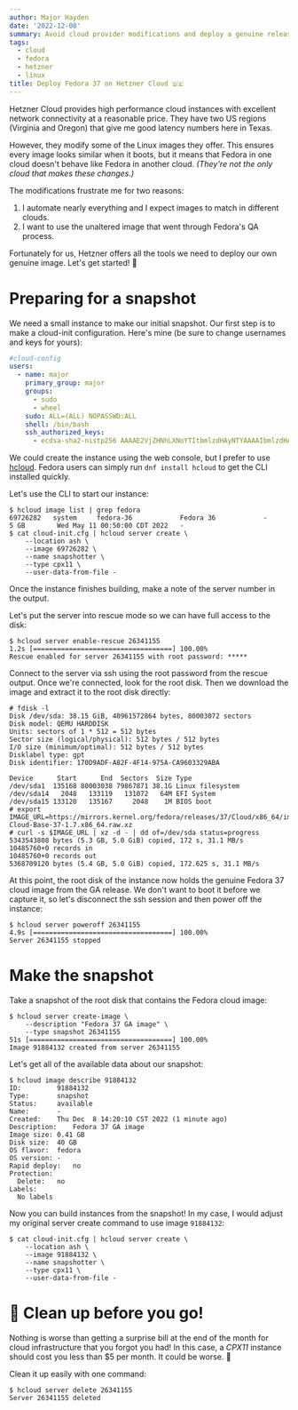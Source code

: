 ```yaml
---
author: Major Hayden
date: '2022-12-08'
summary: Avoid cloud provider modifications and deploy a genuine release version of Fedora 37 on Hetzner Cloud. ⛅
tags:
  - cloud
  - fedora
  - hetzner
  - linux
title: Deploy Fedora 37 on Hetzner Cloud 🇩🇪
---
```


Hetzner Cloud provides high performance cloud instances with excellent network connectivity at a reasonable price.
They have two US regions (Virginia and Oregon) that give me good latency numbers here in Texas.

However, they modify some of the Linux images they offer.
This ensures every image looks similar when it boots, but it means that Fedora in one cloud doesn't behave like Fedora in another cloud.
_(They're not the only cloud that makes these changes.)_

The modifications frustrate me for two reasons:

1. I automate nearly everything and I expect images to match in different clouds.
2. I want to use the unaltered image that went through Fedora's QA process.

Fortunately for us, Hetzner offers all the tools we need to deploy our own genuine image.
Let's get started! 🔧

# Preparing for a snapshot

We need a small instance to make our initial snapshot.
Our first step is to make a cloud-init configuration.
Here's mine (be sure to change usernames and keys for yours):

```yaml
#cloud-config
users:
  - name: major
    primary_group: major
    groups:
      - sudo
      - wheel
    sudo: ALL=(ALL) NOPASSWD:ALL
    shell: /bin/bash
    ssh_authorized_keys:
      - ecdsa-sha2-nistp256 AAAAE2VjZHNhLXNoYTItbmlzdHAyNTYAAAAIbmlzdHAyNTYAAABBBIcfW3YMH2Z6NpRnmy+hPnYVkOcxNWLdn9VmrIEq3H0Ei0qWA8RL6Bw6kBfuxW+UGYn1rrDBjz2BoOunWPP0VRM= major@amdbox 
```

We could create the instance using the web console, but I prefer to use [hcloud](https://github.com/hetznercloud/cli).
Fedora users can simply run `dnf install hcloud` to get the CLI installed quickly.

Let's use the CLI to start our instance:

```text
$ hcloud image list | grep fedora
69726282   system     fedora-36            Fedora 36            -            5 GB        Wed May 11 00:50:00 CDT 2022   -
$ cat cloud-init.cfg | hcloud server create \
    --location ash \
    --image 69726282 \
    --name snapshotter \ 
    --type cpx11 \
    --user-data-from-file -
```

Once the instance finishes building, make a note of the server number in the output.

Let's put the server into rescue mode so we can have full access to the disk:

```text
$ hcloud server enable-rescue 26341155
1.2s [===================================] 100.00%
Rescue enabled for server 26341155 with root password: *****
```

Connect to the server via ssh using the root password from the rescue output.
Once we're connected, look for the root disk.
Then we download the image and extract it to the root disk directly:

```text
# fdisk -l
Disk /dev/sda: 38.15 GiB, 40961572864 bytes, 80003072 sectors
Disk model: QEMU HARDDISK   
Units: sectors of 1 * 512 = 512 bytes
Sector size (logical/physical): 512 bytes / 512 bytes
I/O size (minimum/optimal): 512 bytes / 512 bytes
Disklabel type: gpt
Disk identifier: 170D9ADF-A82F-4F14-975A-CA9603329ABA

Device      Start      End  Sectors  Size Type
/dev/sda1  135168 80003038 79867871 38.1G Linux filesystem
/dev/sda14   2048   133119   131072   64M EFI System
/dev/sda15 133120   135167     2048    1M BIOS boot
# export IMAGE_URL=https://mirrors.kernel.org/fedora/releases/37/Cloud/x86_64/images/Fedora-Cloud-Base-37-1.7.x86_64.raw.xz
# curl -s $IMAGE_URL | xz -d - | dd of=/dev/sda status=progress
5343543808 bytes (5.3 GB, 5.0 GiB) copied, 172 s, 31.1 MB/s
10485760+0 records in
10485760+0 records out
5368709120 bytes (5.4 GB, 5.0 GiB) copied, 172.625 s, 31.1 MB/s
```

At this point, the root disk of the instance now holds the genuine Fedora 37 cloud image from the GA release.
We don't want to boot it before we capture it, so let's disconnect the ssh session and then power off the instance:

```text
$ hcloud server poweroff 26341155                                                                                                                                                                               
4.9s [===================================] 100.00%
Server 26341155 stopped
```

# Make the snapshot

Take a snapshot of the root disk that contains the Fedora cloud image:

```text
$ hcloud server create-image \
    --description "Fedora 37 GA image" \
    --type snapshot 26341155                                                                                                                        
51s [====================================] 100.00%
Image 91884132 created from server 26341155
```

Let's get all of the available data about our snapshot:

```text
$ hcloud image describe 91884132                                                                                                                                                                                
ID:		    91884132
Type:		snapshot
Status:		available
Name:		-
Created:	Thu Dec  8 14:20:10 CST 2022 (1 minute ago)
Description:	Fedora 37 GA image
Image size:	0.41 GB
Disk size:	40 GB
OS flavor:	fedora
OS version:	-
Rapid deploy:	no
Protection:
  Delete:	no
Labels:
  No labels
```

Now you can build instances from the snapshot!
In my case, I would adjust my original server create command to use image `91884132`:

```text
$ cat cloud-init.cfg | hcloud server create \
    --location ash \
    --image 91884132 \
    --name snapshotter \ 
    --type cpx11 \
    --user-data-from-file -
```

# 🧹 Clean up before you go!

Nothing is worse than getting a surprise bill at the end of the month for cloud infrastructure that you forgot you had!
In this case, a _CPX11_ instance should cost you less than $5 per month.
It could be worse. 🤭

Clean it up easily with one command:

```text
$ hcloud server delete 26341155                                                                                                                                                                                 
Server 26341155 deleted
```
